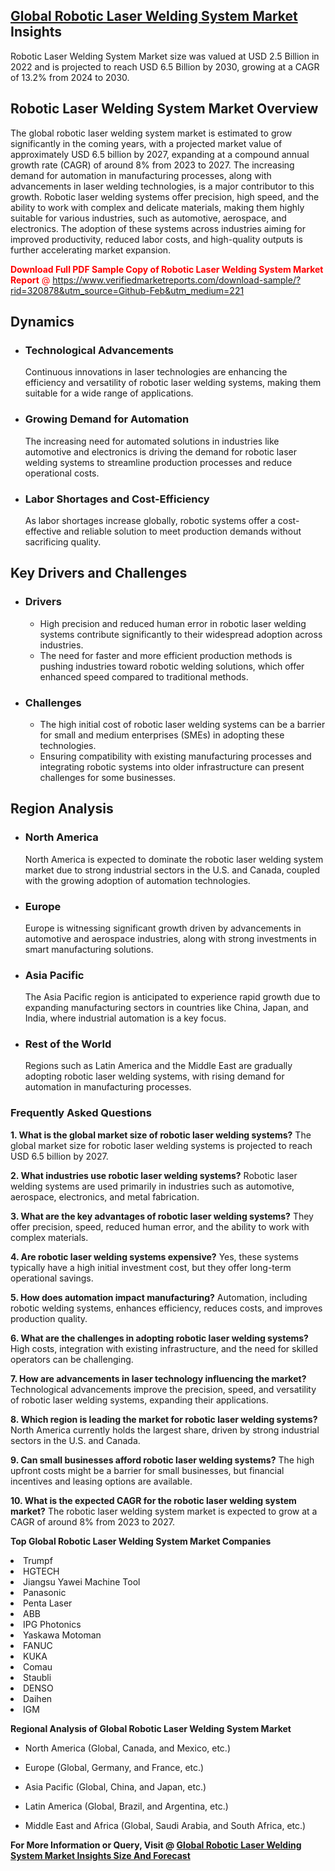 <h2><a href="https://www.verifiedmarketreports.com/download-sample/?rid=320878&amp;utm_source=Github&amp;utm_medium=221" target="_blank">Global Robotic Laser Welding System Market</a> Insights</h2><p>Robotic Laser Welding System Market size was valued at USD 2.5 Billion in 2022 and is projected to reach USD 6.5 Billion by 2030, growing at a CAGR of 13.2% from 2024 to 2030.</p><p> <h2>Robotic Laser Welding System Market Overview</h2> <p>The global robotic laser welding system market is estimated to grow significantly in the coming years, with a projected market value of approximately USD 6.5 billion by 2027, expanding at a compound annual growth rate (CAGR) of around 8% from 2023 to 2027. The increasing demand for automation in manufacturing processes, along with advancements in laser welding technologies, is a major contributor to this growth. Robotic laser welding systems offer precision, high speed, and the ability to work with complex and delicate materials, making them highly suitable for various industries, such as automotive, aerospace, and electronics. The adoption of these systems across industries aiming for improved productivity, reduced labor costs, and high-quality outputs is further accelerating market expansion.</p> <p><p><span class=""><span style="color: #ff0000;"><strong>Download Full PDF Sample Copy of Robotic Laser Welding System Market Report</strong> @ </span><a href="https://www.verifiedmarketreports.com/download-sample/?rid=320878&amp;utm_source=Github-Feb&amp;utm_medium=221" target="_blank">https://www.verifiedmarketreports.com/download-sample/?rid=320878&amp;utm_source=Github-Feb&amp;utm_medium=221</a></span></p></p> <h2>Dynamics</h2> <ul> <li><h3>Technological Advancements</h3>Continuous innovations in laser technologies are enhancing the efficiency and versatility of robotic laser welding systems, making them suitable for a wide range of applications.</li> <li><h3>Growing Demand for Automation</h3>The increasing need for automated solutions in industries like automotive and electronics is driving the demand for robotic laser welding systems to streamline production processes and reduce operational costs.</li> <li><h3>Labor Shortages and Cost-Efficiency</h3>As labor shortages increase globally, robotic systems offer a cost-effective and reliable solution to meet production demands without sacrificing quality.</li> </ul> <h2>Key Drivers and Challenges</h2> <ul> <li><h3>Drivers</h3> <ul> <li>High precision and reduced human error in robotic laser welding systems contribute significantly to their widespread adoption across industries.</li> <li>The need for faster and more efficient production methods is pushing industries toward robotic welding solutions, which offer enhanced speed compared to traditional methods.</li> </ul> </li> <li><h3>Challenges</h3> <ul> <li>The high initial cost of robotic laser welding systems can be a barrier for small and medium enterprises (SMEs) in adopting these technologies.</li> <li>Ensuring compatibility with existing manufacturing processes and integrating robotic systems into older infrastructure can present challenges for some businesses.</li> </ul> </li> </ul> <h2>Region Analysis</h2> <ul> <li><h3>North America</h3>North America is expected to dominate the robotic laser welding system market due to strong industrial sectors in the U.S. and Canada, coupled with the growing adoption of automation technologies.</li> <li><h3>Europe</h3>Europe is witnessing significant growth driven by advancements in automotive and aerospace industries, along with strong investments in smart manufacturing solutions.</li> <li><h3>Asia Pacific</h3>The Asia Pacific region is anticipated to experience rapid growth due to expanding manufacturing sectors in countries like China, Japan, and India, where industrial automation is a key focus.</li> <li><h3>Rest of the World</h3>Regions such as Latin America and the Middle East are gradually adopting robotic laser welding systems, with rising demand for automation in manufacturing processes.</li> </ul> <h3>Frequently Asked Questions</h3> <p><strong>1. What is the global market size of robotic laser welding systems?</strong> The global market size for robotic laser welding systems is projected to reach USD 6.5 billion by 2027.</p> <p><strong>2. What industries use robotic laser welding systems?</strong> Robotic laser welding systems are used primarily in industries such as automotive, aerospace, electronics, and metal fabrication.</p> <p><strong>3. What are the key advantages of robotic laser welding systems?</strong> They offer precision, speed, reduced human error, and the ability to work with complex materials.</p> <p><strong>4. Are robotic laser welding systems expensive?</strong> Yes, these systems typically have a high initial investment cost, but they offer long-term operational savings.</p> <p><strong>5. How does automation impact manufacturing?</strong> Automation, including robotic welding systems, enhances efficiency, reduces costs, and improves production quality.</p> <p><strong>6. What are the challenges in adopting robotic laser welding systems?</strong> High costs, integration with existing infrastructure, and the need for skilled operators can be challenging.</p> <p><strong>7. How are advancements in laser technology influencing the market?</strong> Technological advancements improve the precision, speed, and versatility of robotic laser welding systems, expanding their applications.</p> <p><strong>8. Which region is leading the market for robotic laser welding systems?</strong> North America currently holds the largest share, driven by strong industrial sectors in the U.S. and Canada.</p> <p><strong>9. Can small businesses afford robotic laser welding systems?</strong> The high upfront costs might be a barrier for small businesses, but financial incentives and leasing options are available.</p> <p><strong>10. What is the expected CAGR for the robotic laser welding system market?</strong> The robotic laser welding system market is expected to grow at a CAGR of around 8% from 2023 to 2027.</p> </p><p><strong>Top Global Robotic Laser Welding System Market Companies</strong></p><div data-test-id=""><p><li>Trumpf</li><li> HGTECH</li><li> Jiangsu Yawei Machine Tool</li><li> Panasonic</li><li> Penta Laser</li><li> ABB</li><li> IPG Photonics</li><li> Yaskawa Motoman</li><li> FANUC</li><li> KUKA</li><li> Comau</li><li> Staubli</li><li> DENSO</li><li> Daihen</li><li> IGM</li></p><div><strong>Regional Analysis of&nbsp;Global Robotic Laser Welding System Market</strong></div><ul><li dir="ltr"><p dir="ltr">North America&nbsp;(Global, Canada, and Mexico, etc.)</p></li><li dir="ltr"><p dir="ltr">Europe (Global, Germany, and France, etc.)</p></li><li dir="ltr"><p dir="ltr">Asia Pacific&nbsp;(Global, China, and Japan, etc.)</p></li><li dir="ltr"><p dir="ltr">Latin America&nbsp;(Global, Brazil, and Argentina, etc.)</p></li><li dir="ltr">Middle East and Africa&nbsp;(Global, Saudi Arabia, and South Africa, etc.)</li></ul><p><strong>For More Information or Query, Visit @&nbsp;</strong><strong><a href="https://www.verifiedmarketreports.com/product/robotic-laser-welding-system-market/?utm_source=Github&amp;utm_medium=221" target="_blank">Global Robotic Laser Welding System Market Insights Size And Forecast</a></strong></p></div>
